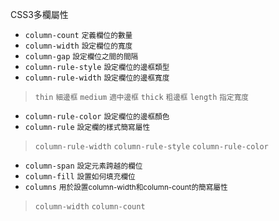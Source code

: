 CSS3多欄屬性
- `column-count` <small>定義欄位的數量</small>
- `column-width` <small>設定欄位的寬度</small>
- `column-gap` <small>設定欄位之間的間隔</small>
- `column-rule-style` <small>設定欄位的邊框類型</small>
- `column-rule-width` <small>設定欄位的邊框寬度</small>

>`thin` <small>細邊框</small>
>`medium` <small>適中邊框</small>
>`thick` <small>粗邊框</small>
>`length` <small>指定寬度</small>
- `column-rule-color` <small>設定欄位的邊框顏色</small>
- `column-rule` <small>設定欄的樣式簡寫屬性</small>

>`column-rule-width`
>`column-rule-style`
>`column-rule-color`
- `column-span` <small>設定元素跨越的欄位</small>
- `column-fill` <small>設置如何填充欄位</small>
- `columns` <small>用於設置column-width和column-count的簡寫屬性</small>

>`column-width`
>`column-count`